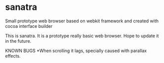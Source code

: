 # sanatra
Small prototype web browser based on webkit framework and created with cocoa interface builder

This is sanatra.
It is a prototype really basic web browser. Hope to update it in the future. 


KNOWN BUGS
*When scrolling it lags, specially caused with parallax effects.
